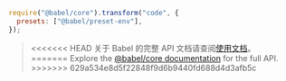 ```js title="JavaScript"
require("@babel/core").transform("code", {
  presets: ["@babel/preset-env"],
});
```

<blockquote class="alert alert--info">
  <p>
<<<<<<< HEAD
    关于 Babel 的完整 API 文档请查阅<a href="/docs/usage/api/">使用文档</a>。
=======
    Explore the <a href="/docs/babel-core">@babel/core documentation</a> for the full API.
>>>>>>> 629a534e8d5f22848f9d6b9440fd688d4d3afb5c
  </p>
</blockquote>
